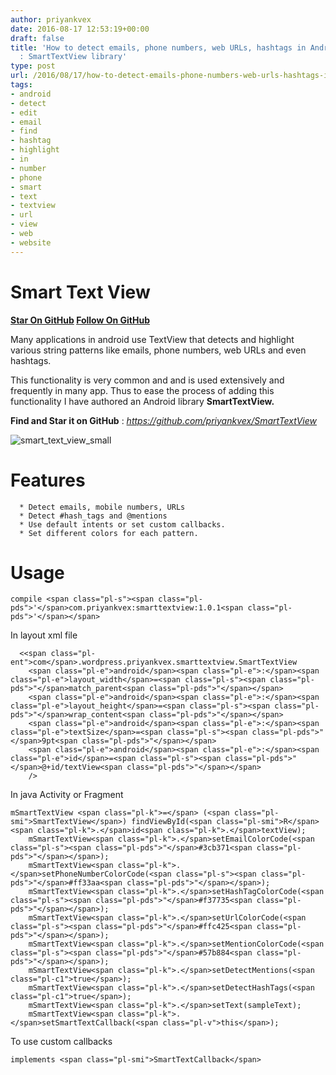 ```yaml
---
author: priyankvex
date: 2016-08-17 12:53:19+00:00
draft: false
title: 'How to detect emails, phone numbers, web URLs, hashtags in Android TextView?
  : SmartTextView library'
type: post
url: /2016/08/17/how-to-detect-emails-phone-numbers-web-urls-hashtags-in-android-textview-smarttextview-library/
tags:
- android
- detect
- edit
- email
- find
- hashtag
- highlight
- in
- number
- phone
- smart
- text
- textview
- url
- view
- web
- website
---
```


# Smart Text View




**[Star On GitHub](https://github.com/priyankvex/SmartTextView/) [Follow On GitHub](https://github.com/priyankvex)**




Many applications in android use TextView that detects and highlight various string patterns like emails, phone numbers, web URLs and even hashtags.




This functionality is very common and and is used extensively and frequently in many app. Thus to ease the process of adding this functionality I have authored an Android library **SmartTextView.**




**Find and Star it on GitHub** : _https://github.com/priyankvex/SmartTextView_




![smart_text_view_small](https://priyankvex.files.wordpress.com/2016/08/smart_text_view_small.png)






# Features





	  * Detect emails, mobile numbers, URLs
	  * Detect #hash_tags and @mentions
	  * Use default intents or set custom callbacks.
	  * Set different colors for each pattern.




# Usage






    
    compile <span class="pl-s"><span class="pl-pds">'</span>com.priyankvex:smarttextview:1.0.1<span class="pl-pds">'</span></span>





In layout xml file




    
      <<span class="pl-ent">com</span>.wordpress.priyankvex.smarttextview.SmartTextView
    	<span class="pl-e">android</span><span class="pl-e">:</span><span class="pl-e">layout_width</span>=<span class="pl-s"><span class="pl-pds">"</span>match_parent<span class="pl-pds">"</span></span>
    	<span class="pl-e">android</span><span class="pl-e">:</span><span class="pl-e">layout_height</span>=<span class="pl-s"><span class="pl-pds">"</span>wrap_content<span class="pl-pds">"</span></span>
    	<span class="pl-e">android</span><span class="pl-e">:</span><span class="pl-e">textSize</span>=<span class="pl-s"><span class="pl-pds">"</span>9pt<span class="pl-pds">"</span></span>
    	<span class="pl-e">android</span><span class="pl-e">:</span><span class="pl-e">id</span>=<span class="pl-s"><span class="pl-pds">"</span>@+id/textView<span class="pl-pds">"</span></span>
    	/>





In java Activity or Fragment




    
    mSmartTextView <span class="pl-k">=</span> (<span class="pl-smi">SmartTextView</span>) findViewById(<span class="pl-smi">R</span><span class="pl-k">.</span>id<span class="pl-k">.</span>textView);
    	mSmartTextView<span class="pl-k">.</span>setEmailColorCode(<span class="pl-s"><span class="pl-pds">"</span>#3cb371<span class="pl-pds">"</span></span>);
    	mSmartTextView<span class="pl-k">.</span>setPhoneNumberColorCode(<span class="pl-s"><span class="pl-pds">"</span>#ff33aa<span class="pl-pds">"</span></span>);
    	mSmartTextView<span class="pl-k">.</span>setHashTagColorCode(<span class="pl-s"><span class="pl-pds">"</span>#f37735<span class="pl-pds">"</span></span>);
    	mSmartTextView<span class="pl-k">.</span>setUrlColorCode(<span class="pl-s"><span class="pl-pds">"</span>#ffc425<span class="pl-pds">"</span></span>);
    	mSmartTextView<span class="pl-k">.</span>setMentionColorCode(<span class="pl-s"><span class="pl-pds">"</span>#57b884<span class="pl-pds">"</span></span>);
    	mSmartTextView<span class="pl-k">.</span>setDetectMentions(<span class="pl-c1">true</span>);
    	mSmartTextView<span class="pl-k">.</span>setDetectHashTags(<span class="pl-c1">true</span>);
    	mSmartTextView<span class="pl-k">.</span>setText(sampleText);
    	mSmartTextView<span class="pl-k">.</span>setSmartTextCallback(<span class="pl-v">this</span>);





To use custom callbacks




    
    implements <span class="pl-smi">SmartTextCallback</span>



